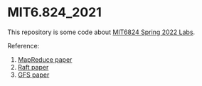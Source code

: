 # MIT6.824_2021
This repository is some code about [MIT6824 Spring 2022 Labs](http://nil.csail.mit.edu/6.824/2022/schedule.html).


Reference:
1. [MapReduce paper](http://nil.csail.mit.edu/6.824/2018/papers/mapreduce.pdf)
2. [Raft paper](http://nil.csail.mit.edu/6.824/2018/papers/raft-extended.pdf)
3. [GFS paper](http://nil.csail.mit.edu/6.824/2018/papers/gfs.pdf)